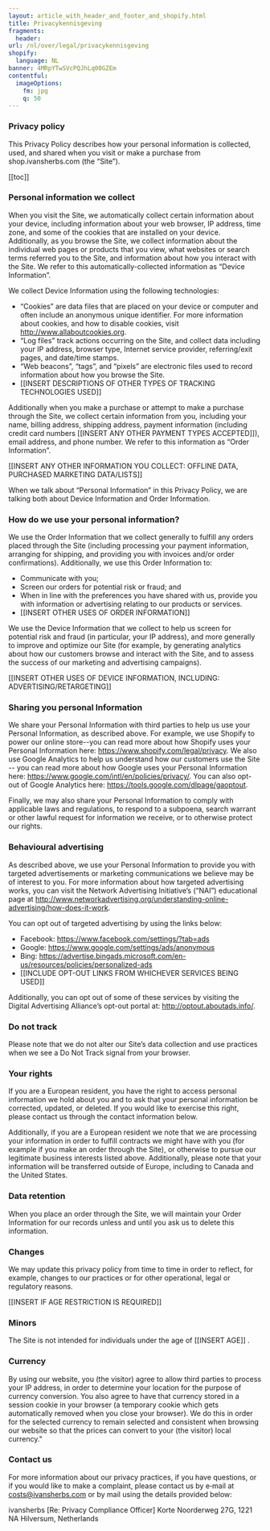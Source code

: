 ```yaml
---
layout: article_with_header_and_footer_and_shopify.html
title: Privacykennisgeving
fragments:
  header:
url: /nl/over/legal/privacykennisgeving
shopify:
  language: NL
banner: 4MRpYTwSVcPQJhLq00GZEm
contentful:
  imageOptions:
    fm: jpg
    q: 50
---
```

### Privacy policy

This Privacy Policy describes how your personal information is collected, used, and shared when you visit or make a purchase from shop.ivansherbs.com (the “Site”).

[[toc]]

### Personal information we collect
When you visit the Site, we automatically collect certain information about your device, including information about your web browser, IP address, time zone, and some of the cookies that are installed on your device. Additionally, as you browse the Site, we collect information about the individual web pages or products that you view, what websites or search terms referred you to the Site, and information about how you interact with the Site. We refer to this automatically-collected information as “Device Information”.

We collect Device Information using the following technologies:
- “Cookies” are data files that are placed on your device or computer and often include an anonymous unique identifier. For more information about cookies, and how to disable cookies, visit http://www.allaboutcookies.org.
- “Log files” track actions occurring on the Site, and collect data including your IP address, browser type, Internet service provider, referring/exit pages, and date/time stamps.
- “Web beacons”, “tags”, and “pixels” are electronic files used to record information about how you browse the Site.
- [[INSERT DESCRIPTIONS OF OTHER TYPES OF TRACKING TECHNOLOGIES USED]]

Additionally when you make a purchase or attempt to make a purchase through the Site, we collect certain information from you, including your name, billing address, shipping address, payment information (including credit card numbers [[INSERT ANY OTHER PAYMENT TYPES ACCEPTED]]), email address, and phone number. We refer to this information as “Order Information”.

[[INSERT ANY OTHER INFORMATION YOU COLLECT: OFFLINE DATA, PURCHASED MARKETING DATA/LISTS]]

When we talk about “Personal Information” in this Privacy Policy, we are talking both about Device Information and Order Information.

### How do we use your personal information?
We use the Order Information that we collect generally to fulfill any orders placed through the Site (including processing your payment information, arranging for shipping, and providing you with invoices and/or order confirmations). Additionally, we use this Order Information to:
- Communicate with you;
- Screen our orders for potential risk or fraud; and
- When in line with the preferences you have shared with us, provide you with information or advertising relating to our products or services.
- [[INSERT OTHER USES OF ORDER INFORMATION]]

We use the Device Information that we collect to help us screen for potential risk and fraud (in particular, your IP address), and more generally to improve and optimize our Site (for example, by generating analytics about how our customers browse and interact with the Site, and to assess the success of our marketing and advertising campaigns).

[[INSERT OTHER USES OF DEVICE INFORMATION, INCLUDING: ADVERTISING/RETARGETING]]

### Sharing you personal Information
We share your Personal Information with third parties to help us use your Personal Information, as described above. For example, we use Shopify to power our online store--you can read more about how Shopify uses your Personal Information here: https://www.shopify.com/legal/privacy. We also use Google Analytics to help us understand how our customers use the Site -- you can read more about how Google uses your Personal Information here: https://www.google.com/intl/en/policies/privacy/. You can also opt-out of Google Analytics here: https://tools.google.com/dlpage/gaoptout.

Finally, we may also share your Personal Information to comply with applicable laws and regulations, to respond to a subpoena, search warrant or other lawful request for information we receive, or to otherwise protect our rights.

### Behavioural advertising
As described above, we use your Personal Information to provide you with targeted advertisements or marketing communications we believe may be of interest to you. For more information about how targeted advertising works, you can visit the Network Advertising Initiative’s (“NAI”) educational page at http://www.networkadvertising.org/understanding-online-advertising/how-does-it-work.

You can opt out of targeted advertising by using the links below:
- Facebook: https://www.facebook.com/settings/?tab=ads
- Google: https://www.google.com/settings/ads/anonymous
- Bing: https://advertise.bingads.microsoft.com/en-us/resources/policies/personalized-ads
- [[INCLUDE OPT-OUT LINKS FROM WHICHEVER SERVICES BEING USED]]

Additionally, you can opt out of some of these services by visiting the Digital Advertising Alliance’s opt-out portal at: http://optout.aboutads.info/.

### Do not track
Please note that we do not alter our Site’s data collection and use practices when we see a Do Not Track signal from your browser.

### Your rights
If you are a European resident, you have the right to access personal information we hold about you and to ask that your personal information be corrected, updated, or deleted. If you would like to exercise this right, please contact us through the contact information below.

Additionally, if you are a European resident we note that we are processing your information in order to fulfill contracts we might have with you (for example if you make an order through the Site), or otherwise to pursue our legitimate business interests listed above. Additionally, please note that your information will be transferred outside of Europe, including to Canada and the United States.

### Data retention
When you place an order through the Site, we will maintain your Order Information for our records unless and until you ask us to delete this information.

### Changes
We may update this privacy policy from time to time in order to reflect, for example, changes to our practices or for other operational, legal or regulatory reasons.

[[INSERT IF AGE RESTRICTION IS REQUIRED]]


### Minors
The Site is not intended for individuals under the age of [[INSERT AGE]] .

### Currency

By using our website, you (the visitor) agree to allow third parties to process your IP address, in order to determine your location for the purpose of currency conversion. You also agree to have that currency stored in a session cookie in your browser (a temporary cookie which gets automatically removed when you close your browser). We do this in order for the selected currency to remain selected and consistent when browsing our website so that the prices can convert to your (the visitor) local currency."


### Contact us
For more information about our privacy practices, if you have questions, or if you would like to make a complaint, please contact us by e‑mail at costs@ivansherbs.com or by mail using the details provided below:

ivansherbs
[Re: Privacy Compliance Officer]
Korte Noorderweg 27G, 1221 NA Hilversum, Netherlands
